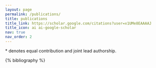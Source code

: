 ```yaml
---
layout: page
permalink: /publications/
title: publications
title_link: https://scholar.google.com/citations?user=x1UMe8EAAAAJ
title_icon: ai ai-google-scholar
nav: true
nav_order: 2
---
```


\* denotes equal contribution and joint lead authorship.

<!-- _pages/publications.md -->
<div class="publications">

{% bibliography %}

</div>
